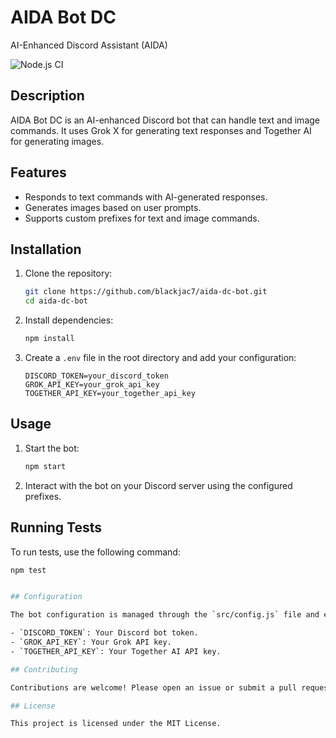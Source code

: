 # AIDA Bot DC

AI-Enhanced Discord Assistant (AIDA)

![Node.js CI](https://github.com/blackjac7/aida-dc-bot/actions/workflows/test.yml/badge.svg)

## Description

AIDA Bot DC is an AI-enhanced Discord bot that can handle text and image commands. It uses Grok X for generating text responses and Together AI for generating images.

## Features

- Responds to text commands with AI-generated responses.
- Generates images based on user prompts.
- Supports custom prefixes for text and image commands.

## Installation

1. Clone the repository:

   ```sh
   git clone https://github.com/blackjac7/aida-dc-bot.git
   cd aida-dc-bot
   ```

2. Install dependencies:

   ```sh
   npm install
   ```

3. Create a `.env` file in the root directory and add your configuration:
   ```env
   DISCORD_TOKEN=your_discord_token
   GROK_API_KEY=your_grok_api_key
   TOGETHER_API_KEY=your_together_api_key
   ```

## Usage

1. Start the bot:

   ```sh
   npm start
   ```

2. Interact with the bot on your Discord server using the configured prefixes.

## Running Tests

To run tests, use the following command:

```sh
npm test


## Configuration

The bot configuration is managed through the `src/config.js` file and environment variables. The following environment variables are required:

- `DISCORD_TOKEN`: Your Discord bot token.
- `GROK_API_KEY`: Your Grok API key.
- `TOGETHER_API_KEY`: Your Together AI API key.

## Contributing

Contributions are welcome! Please open an issue or submit a pull request for any changes.

## License

This project is licensed under the MIT License.
```
